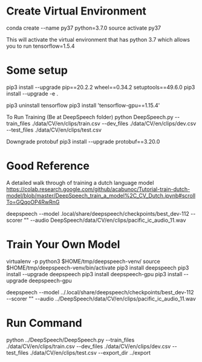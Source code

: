 # Create Virtual Environment
conda create --name py37 python=3.7.0
source activate py37

This will activate the virtual environment that has python 3.7 which allows you to run tensorflow=1.5.4

# Some setup
pip3 install --upgrade pip==20.2.2 wheel==0.34.2 setuptools==49.6.0
pip3 install --upgrade -e .

pip3 uninstall tensorflow
pip3 install 'tensorflow-gpu==1.15.4'

To Run Training (Be at DeepSpeech folder)
python DeepSpeech.py --train_files ./data/CV/en/clips/train.csv --dev_files ./data/CV/en/clips/dev.csv --test_files ./data/CV/en/clips/test.csv

Downgrade protobuf
pip3 install --upgrade protobuf==3.20.0

# Good Reference
A detailed walk through of training a dutch language model
https://colab.research.google.com/github/acabunoc/Tutorial-train-dutch-model/blob/master/DeepSpeech_train_a_model%2C_CV_Dutch.ipynb#scrollTo=GQqoOP4RwRnG


deepspeech --model .local/share/deepspeech/checkpoints/best_dev-112 --scorer "" --audio DeepSpeech/data/CV/en/clips/pacific_ic_audio_11.wav


# Train Your Own Model
virtualenv -p python3 $HOME/tmp/deepspeech-venv/
source $HOME/tmp/deepspeech-venv/bin/activate
pip3 install deepspeech
pip3 install --upgrade deepspeech
pip3 install deepspeech-gpu
pip3 install --upgrade deepspeech-gpu

deepspeech --model ../.local/share/deepspeech/checkpoints/best_dev-112 --scorer "" --audio ../DeepSpeech/data/CV/en/clips/pacific_ic_audio_11.wav

# Run Command
python ../DeepSpeech/DeepSpeech.py --train_files ./data/CV/en/clips/train.csv --dev_files ./data/CV/en/clips/dev.csv --test_files ./data/CV/en/clips/test.csv --export_dir ../export